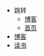 * 跳转
    * [博客](http://www.guofei.site)
    * [首页](http://www.guofei.site/reading)
* [博客](http://www.guofei.site)
* [读书](http://www.guofei.site/reading)
